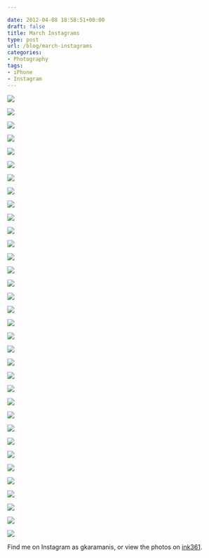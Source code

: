 ```yaml
---

date: 2012-04-08 18:58:51+00:00
draft: false
title: March Instagrams
type: post
url: /blog/march-instagrams
categories:
- Photography
tags:
- iPhone
- Instagram
---
```




  
![](/images/2012-04-08-march-instagrams/20120301-IMG_3097.jpg)

  

  
![](/images/2012-04-08-march-instagrams/20120307-IMG_3147.jpg)

  

  
![](/images/2012-04-08-march-instagrams/20120309-IMG_3152.jpg)

  

  
![](/images/2012-04-08-march-instagrams/20120307-IMG_3149.jpg)

  

  
![](/images/2012-04-08-march-instagrams/20120309-IMG_3156.jpg)

  

  
![](/images/2012-04-08-march-instagrams/20120310-IMG_3165.jpg)

  

  
![](/images/2012-04-08-march-instagrams/20120312-IMG_3242.jpg)

  

  
![](/images/2012-04-08-march-instagrams/20120312-IMG_3249.jpg)

  

  
![](/images/2012-04-08-march-instagrams/20120312-IMG_3250.jpg)

  

  
![](/images/2012-04-08-march-instagrams/20120312-IMG_3252.jpg)

  

  
![](/images/2012-04-08-march-instagrams/20120312-IMG_3253.jpg)

  

  
![](/images/2012-04-08-march-instagrams/20120313-IMG_3257.jpg)

  

  
![](/images/2012-04-08-march-instagrams/20120313-IMG_3255.jpg)

  

  
![](/images/2012-04-08-march-instagrams/20120313-IMG_3256.jpg)

  

  
![](/images/2012-04-08-march-instagrams/20120320-IMG_3489.jpg)

  

  
![](/images/2012-04-08-march-instagrams/20120320-IMG_3490.jpg)

  

  
![](/images/2012-04-08-march-instagrams/20120320-IMG_3488.jpg)

  

  
![](/images/2012-04-08-march-instagrams/20120320-IMG_3491.jpg)

  

  
![](/images/2012-04-08-march-instagrams/20120322-IMG_3545.jpg)

  

  
![](/images/2012-04-08-march-instagrams/20120322-IMG_3547.jpg)

  

  
![](/images/2012-04-08-march-instagrams/20120305-IMG_3119.jpg)

  

  
![](/images/2012-04-08-march-instagrams/20120322-IMG_3546.jpg)

  

  
![](/images/2012-04-08-march-instagrams/20120314-IMG_3278.jpg)

  

  
![](/images/2012-04-08-march-instagrams/20120314-IMG_3279.jpg)

  

  
![](/images/2012-04-08-march-instagrams/20120315-IMG_3317.jpg)

  

  
![](/images/2012-04-08-march-instagrams/20120316-IMG_3337.jpg)

  

  
![](/images/2012-04-08-march-instagrams/20120317-IMG_3384.jpg)

  

  
![](/images/2012-04-08-march-instagrams/20120317-IMG_3385.jpg)

  

  
![](/images/2012-04-08-march-instagrams/20120320-IMG_3486.jpg)

  

  
![](/images/2012-04-08-march-instagrams/20120320-IMG_3487.jpg)

  

  
![](/images/2012-04-08-march-instagrams/20120323-IMG_3593.jpg)

  

  
![](/images/2012-04-08-march-instagrams/20120323-IMG_3594.jpg)

  

  
![](/images/2012-04-08-march-instagrams/20120326-IMG_3619.jpg)

  

  
![](/images/2012-04-08-march-instagrams/20120326-IMG_3620.jpg)

  



Find me on Instagram as gkaramanis, or view the photos on [ink361](http://ink361.com/#/users/282534/photos).
